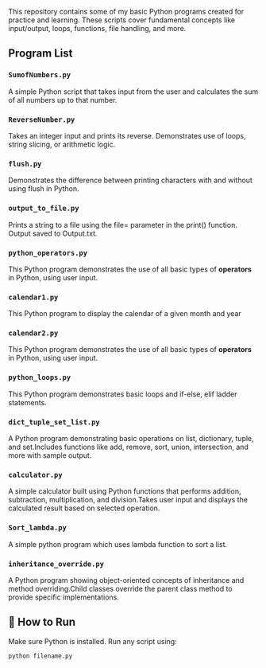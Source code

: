 
This repository contains some of my basic Python programs created for practice and learning. These scripts cover fundamental concepts like input/output, loops, functions, file handling, and more.

## Program List

### `SumofNumbers.py`
A simple Python script that takes input from the user and calculates the sum of all numbers up to that number.

### `ReverseNumber.py`
Takes an integer input and prints its reverse. Demonstrates use of loops, string slicing, or arithmetic logic.

### `flush.py`
Demonstrates the difference between printing characters with and without using flush in Python.

### `output_to_file.py`
Prints a string to a file using the file= parameter in the print() function. Output saved to Output.txt.

### `python_operators.py`
This Python program demonstrates the use of all basic types of **operators** in Python, using user input.

### `calendar1.py`
This Python program to display the calendar of a given month and year

### `calendar2.py`
This Python program demonstrates the use of all basic types of **operators** in Python, using user input.

### `python_loops.py`
This Python program demonstrates basic loops and if-else, elif ladder statements.

### `dict_tuple_set_list.py`
A Python program demonstrating basic operations on list, dictionary, tuple, and set.Includes functions like add, remove, sort, union, intersection, and more with sample output.

### `calculator.py`
A simple calculator built using Python functions that performs addition, subtraction, multiplication, and division.Takes user input and displays the calculated result based on selected operation.

### `Sort_lambda.py`
A simple python program which uses lambda function to sort a list.

### `inheritance_override.py`
A Python program showing object-oriented concepts of inheritance and method overriding.Child classes override the parent class method to provide specific implementations.


## 🚀 How to Run

Make sure Python is installed. Run any script using:

```bash
python filename.py
